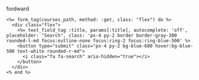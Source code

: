 fordward



    <%= form_tag(courses_path, method: :get, class: "flex") do %>
      <div class="flex">
        <%= text_field_tag :title, params[:title], autocomplete: 'off', placeholder: "Search", class: 'px-4 py-2 border border-gray-300 rounded-l-md focus:outline-none focus:ring-2 focus:ring-blue-500' %>
        <button type="submit" class="px-4 py-2 bg-blue-600 hover:bg-blue-500 text-white rounded-r-md">
          <i class="fa fa-search" aria-hidden="true"></i>
        </button>
      </div>
    <% end %>

   

 
    